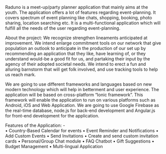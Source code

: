 Raduno is a meet-up/party planner application that mainly aims at the youth. The application offers a lot of features regarding event-planning. It covers spectrum of event planning like chats, shopping, booking, photo sharing, location searching etc. It is a multi-functional application which will fulfill all the needs of the user regarding event-planning.

About the project: 
We recognize strengthen lineaments anticipated at improvement. We intend enlarge commitment tools on our network that give population an outlook to anticipate in the production of our set up by recommending an application that they like, have learning of, or they understand would-be a good fit for us, and partaking their input by the agency of their adopted societal needs. We intend to erect a fun and alluring barnstorm that will get folk involved, and use tracking tools to help us reach mark. 

We are going to use different frameworks and languages based on new modern technology which will help in betterment and user experience. The application will be based on cross-platform “Ionic framework”. This framework will enable the application to run on various platforms such as Android, iOS and Web Application. We are going to use Google Firebase as the real-time database, node.js for back-end development and Angular.js for front-end development for the application.

Features of the Application: -  
•	Country-Based Calendar for events
•	Event Reminder and Notifications
•	Add Custom Events
•	Send Invitations
•	Create and send custom invitation cards
•	Personal/Group Chat module
•	FAQ Chatbot
•	Gift Suggestions
•	Budget Management
•	Multi-lingual Application
